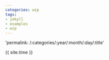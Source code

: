 ```yaml
---
categories: wip
tags:
- jekyll
- examples
- wip
---
```


'permalink: /:categories/:year/:month/:day/:title'

{{ site.time }}
